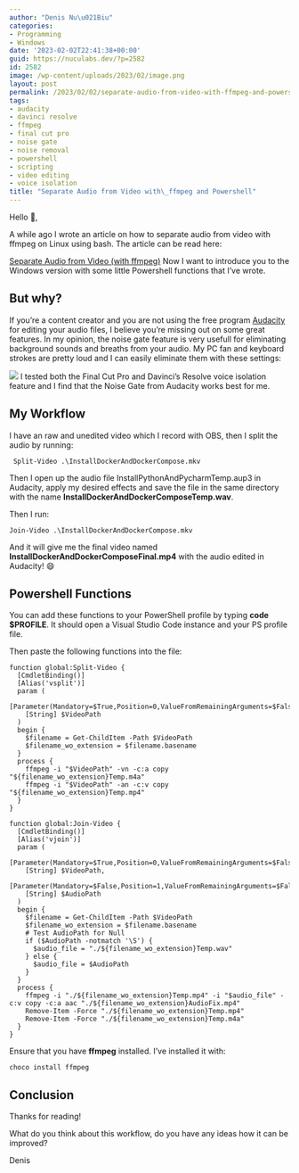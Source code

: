 ```yaml
---
author: "Denis Nu\u021Biu"
categories:
- Programming
- Windows
date: '2023-02-02T22:41:38+00:00'
guid: https://nuculabs.dev/?p=2582
id: 2582
image: /wp-content/uploads/2023/02/image.png
layout: post
permalink: /2023/02/02/separate-audio-from-video-with-ffmpeg-and-powershell/
tags:
- audacity
- davinci resolve
- ffmpeg
- final cut pro
- noise gate
- noise removal
- powershell
- scripting
- video editing
- voice isolation
title: "Separate Audio from Video with\_ffmpeg and Powershell"
---
```

Hello 👋,


A while ago I wrote an article on how to separate audio from video with ffmpeg on Linux using bash. The article can be read here:


[Separate Audio from Video (with ffmpeg)](https://nuculabs.dev/2022/12/08/separate-audio-and-video/)
Now I want to introduce you to the Windows version with some little Powershell functions that I’ve wrote.


## But why?


If you’re a content creator and you are not using the free program [Audacity ](https://www.audacityteam.org/)for editing your audio files, I believe you’re missing out on some great features. In my opinion, the noise gate feature is very usefull for eliminating background sounds and breaths from your audio. My PC fan and keyboard strokes are pretty loud and I can easily eliminate them with these settings:


![](/wp-content/uploads/2023/02/image.png?w=1024)
I tested both the Final Cut Pro and Davinci’s Resolve voice isolation feature and I find that the Noise Gate from Audacity works best for me.


## My Workflow


I have an raw and unedited video which I record with OBS, then I split the audio by running:


```
 Split-Video .\InstallDockerAndDockerCompose.mkv
```


Then I open up the audio file InstallPythonAndPycharmTemp.aup3 in Audacity, apply my desired effects and save the file in the same directory with the name **InstallDockerAndDockerComposeTemp.wav**.


Then I run:


```
Join-Video .\InstallDockerAndDockerCompose.mkv
```


And it will give me the final video named **InstallDockerAndDockerComposeFinal.mp4** with the audio edited in Audacity! 😄


## Powershell Functions


You can add these functions to your PowerShell profile by typing **code $PROFILE**. It should open a Visual Studio Code instance and your PS profile file.


Then paste the following functions into the file:


```
function global:Split-Video {
  [CmdletBinding()]
  [Alias('vsplit')]
  param (
    [Parameter(Mandatory=$True,Position=0,ValueFromRemainingArguments=$False)]
    [String] $VideoPath
  )
  begin {
    $filename = Get-ChildItem -Path $VideoPath
    $filename_wo_extension = $filename.basename
  }
  process {
    ffmpeg -i "$VideoPath" -vn -c:a copy "${filename_wo_extension}Temp.m4a"
    ffmpeg -i "$VideoPath" -an -c:v copy "${filename_wo_extension}Temp.mp4"
  }
}

function global:Join-Video {
  [CmdletBinding()]
  [Alias('vjoin')]
  param (
    [Parameter(Mandatory=$True,Position=0,ValueFromRemainingArguments=$False)]
    [String] $VideoPath,
    [Parameter(Mandatory=$False,Position=1,ValueFromRemainingArguments=$False)]
    [String] $AudioPath
  )
  begin {
    $filename = Get-ChildItem -Path $VideoPath
    $filename_wo_extension = $filename.basename
    # Test AudioPath for Null
    if ($AudioPath -notmatch '\S') {
      $audio_file = "./${filename_wo_extension}Temp.wav"
    } else {
      $audio_file = $AudioPath
    }
  }
  process {
    ffmpeg -i "./${filename_wo_extension}Temp.mp4" -i "$audio_file" -c:v copy -c:a aac "./${filename_wo_extension}AudioFix.mp4"
    Remove-Item -Force "./${filename_wo_extension}Temp.mp4"
    Remove-Item -Force "./${filename_wo_extension}Temp.m4a"
  }
}
```


Ensure that you have **ffmpeg** installed. I’ve installed it with:


```
choco install ffmpeg
```


## Conclusion


Thanks for reading!


What do you think about this workflow, do you have any ideas how it can be improved?


Denis